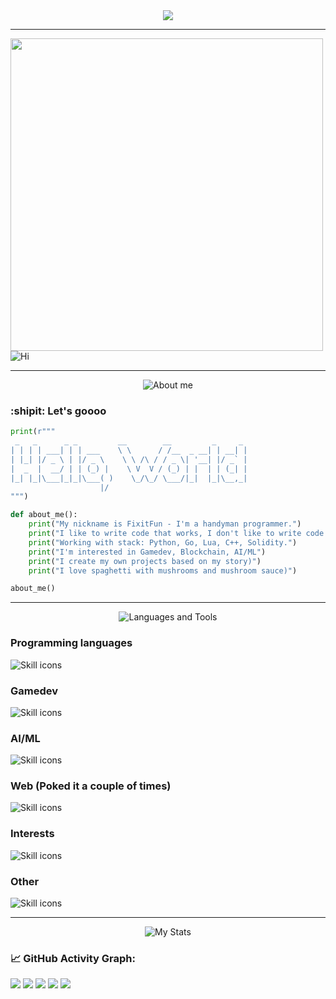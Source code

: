 <div id="header" align="center">
<img src ="https://www.demirramon.com/gen/undertale_text_box.png?text=%20Hi%20there%0A%20Welcome%20to%20my%20github%20page&box=deltarune&boxcolor=000000&character=custom&expression=https%3A%2F%2Fwww.demirramon.com%2Fmedia%2Fundertale%2Fchar%2Ftemp%2Fexpressions%2F1751121414_4510.png&asterisk=ffffff&size=2&style=darkworld&t=1751121519"> 
</div>

---

<div align="left">
 <img src="https://media.tenor.com/gFDT7Ic6BdkAAAAi/pixel-sitting.gif" width="500" height="500">
<img src="https://fontmeme.com/permalink/250520/0c3ffe96d696f85a80a4a01096a1ca27.png" alt="Hi">
</div>

---

<div align="center">  
<img src="https://www.demirramon.com/gen/undertale_text_box.png?text=%20About%20me&box=deltarune&boxcolor=000000&character=custom&expression=https%3A%2F%2Fwww.demirramon.com%2Fmedia%2Fundertale%2Fchar%2Ftemp%2Fexpressions%2F1751121414_4510.png&asterisk=ffffff&size=2&style=darkworld&t=1751121415" alt="About me">
</div>

### :shipit: Let's goooo

```python
print(r"""
 _   _      _ _         __        __         _     _ 
| | | | ___| | | ___    \ \      / /__  _ __| | __| |
| |_| |/ _ \ | |/ _ \    \ \ /\ / / _ \| '__| |/ _` |
|  _  |  __/ | | (_) |    \ V  V / (_) | |  | | (_| |
|_| |_|\___|_|_|\___( )    \_/\_/ \___/|_|  |_|\__,_|
                    |/                                
""")

def about_me():
    print("My nickname is FixitFun - I'm a handyman programmer.")
    print("I like to write code that works, I don't like to write code that doesn't work.")
    print("Working with stack: Python, Go, Lua, C++, Solidity.")
    print("I'm interested in Gamedev, Blockchain, AI/ML")
    print("I create my own projects based on my story)")
    print("I love spaghetti with mushrooms and mushroom sauce)")

about_me()
```

---

<div align="center">
<img src="https://www.demirramon.com/gen/undertale_text_box.png?text=%20Languages%20and%20Tools&box=deltarune&boxcolor=000000&character=custom&expression=https%3A%2F%2Fwww.demirramon.com%2Fmedia%2Fundertale%2Fchar%2Ftemp%2Fexpressions%2F1751121414_4510.png&asterisk=ffffff&size=2&style=darkworld&t=1751121717" alt="Languages ​​and Tools">
</div> 

### Programming languages 
![Skill icons](https://skillicons.dev/icons?i=c,cpp,python,rust,ts,)

### Gamedev
![Skill icons](https://skillicons.dev/icons?i=godot,blender,)

### AI/ML
![Skill icons](https://skillicons.dev/icons?i=python,tensorflow,opencv,)

### Web (Poked it a couple of times)
![Skill icons](https://skillicons.dev/icons?i=lit,ts,nodejs,nginx,supabase,html,css,)

### Interests
![Skill icons](https://skillicons.dev/icons?i=bash,powershell,linux,windows,)

### Other
![Skill icons](https://skillicons.dev/icons?i=markdown,lua,arch,git,docker,neovim,obsidian,vercel,cloudflare,githubactions,github,arduino,raspberrypi)

---

<div align="center">
  
<img src="https://www.demirramon.com/gen/undertale_text_box.png?text=%20My%20stats&box=deltarune&boxcolor=000000&character=custom&expression=https%3A%2F%2Fwww.demirramon.com%2Fmedia%2Fundertale%2Fchar%2Ftemp%2Fexpressions%2F1751121414_4510.png&asterisk=ffffff&size=2&style=darkworld&t=1751122756" alt="My Stats">
  
</div>


### 📈 GitHub Activity Graph:
![](http://github-profile-summary-cards.vercel.app/api/cards/profile-details?username=FixitFun&theme=nord_dark)
![](http://github-profile-summary-cards.vercel.app/api/cards/stats?username=FixitFun&theme=nord_dark)
![](http://github-profile-summary-cards.vercel.app/api/cards/productive-time?username=FixitFun&theme=nord_dark)
![](http://github-profile-summary-cards.vercel.app/api/cards/repos-per-language?username=FixitFun&theme=nord_dark)
![](http://github-profile-summary-cards.vercel.app/api/cards/most-commit-language?username=FixitFun&theme=nord_dark)
